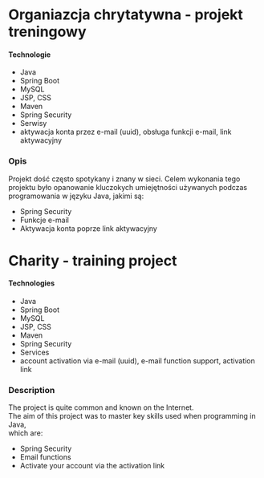 # Organiazcja chrytatywna - projekt treningowy

#### Technologie
- Java
- Spring Boot
- MySQL
- JSP, CSS
- Maven
- Spring Security
- Serwisy
- aktywacja konta przez e-mail (uuid), obsługa funkcji e-mail, link aktywacyjny

### Opis
Projekt dość często spotykany i znany w sieci.
Celem wykonania tego projektu było opanowanie kluczokych umiejętności używanych podczas programowania w języku Java,
jakimi są:
- Spring Security
- Funkcje e-mail
- Aktywacja konta poprze link aktywacyjny




# Charity - training project

#### Technologies
- Java
- Spring Boot
- MySQL
- JSP, CSS
- Maven
- Spring Security
- Services
- account activation via e-mail (uuid), e-mail function support, activation link

### Description
The project is quite common and known on the Internet. \
The aim of this project was to master key skills used when programming in Java, \
which are:
- Spring Security
- Email functions
- Activate your account via the activation link